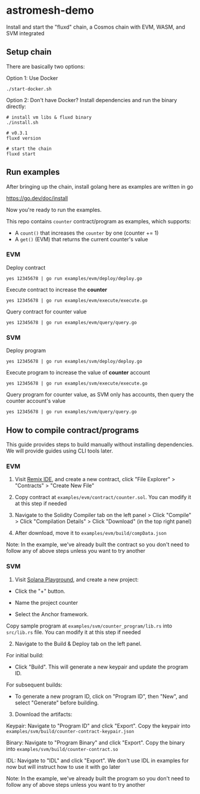 # astromesh-demo

Install and start the "fluxd" chain, a Cosmos chain with EVM, WASM, and SVM integrated

## Setup chain

There are basically two options:

Option 1: Use Docker

```
./start-docker.sh
```

Option 2: Don't have Docker? Install dependencies and run the binary directly:

```
# install vm libs & fluxd binary
./install.sh

# v0.3.1
fluxd version

# start the chain
fluxd start
```

## Run examples

After bringing up the chain, install golang here as examples are written in go

https://go.dev/doc/install

Now you're ready to run the examples.

This repo contains `counter` contract/program as examples, which supports:
- A `count()` that increases the `counter` by one (counter += 1)
- A `get()` (EVM) that returns the current counter's value

### EVM

Deploy contract

```
yes 12345678 | go run examples/evm/deploy/deploy.go
```

Execute contract to increase the **counter**

```
yes 12345678 | go run examples/evm/execute/execute.go
```

Query contract for counter value

```
yes 12345678 | go run examples/evm/query/query.go
```

### SVM

Deploy program

```
yes 12345678 | go run examples/svm/deploy/deploy.go
```

Execute program to increase the value of **counter** account

```
yes 12345678 | go run examples/svm/execute/execute.go
```

Query program for counter value, as SVM only has accounts, then query the counter account's value

```
yes 12345678 | go run examples/svm/query/query.go
```

## How to compile contract/programs

This guide provides steps to build manually without installing dependencies. We will provide guides using CLI tools later.

### EVM

1. Visit [Remix IDE](https://remix.ethereum.org/), and create a new contract, click "File Explorer" > "Contracts" > "Create New File"

2. Copy contract at `examples/evm/contract/counter.sol`. You can modify it at this step if needed

3. Navigate to the Solidity Compiler tab on the left panel > Click "Compile" > Click "Compilation Details" > Click "Download" (in the top right panel)

4. After download, move it to `examples/evm/build/compData.json`

Note: In the example, we've already built the contract so you don't need to follow any of above steps unless you want to try another

### SVM

1. Visit [Solana Playground](https://beta.solpg.io/), and create a new project:

- Click the "+" button.

- Name the project counter

- Select the Anchor framework.

Copy sample program at `examples/svm/counter_program/lib.rs` into `src/lib.rs` file. You can modify it at this step if needed

2. Navigate to the Build & Deploy tab on the left panel.

For initial build:

- Click "Build". This will generate a new keypair and update the program ID.

For subsequent builds:

- To generate a new program ID, click on "Program ID", then "New", and select "Generate" before building.

3. Download the artifacts:

Keypair: Navigate to "Program ID" and click "Export". Copy the keypair into `examples/svm/build/counter-contract-keypair.json`

Binary: Navigate to "Program Binary" and click "Export". Copy the binary into `examples/svm/build/counter-contract.so`

IDL: Navigate to "IDL" and click "Export". We don't use IDL in examples for now but will instruct how to use it with go later

Note: In the example, we've already built the program so you don't need to follow any of above steps unless you want to try another

